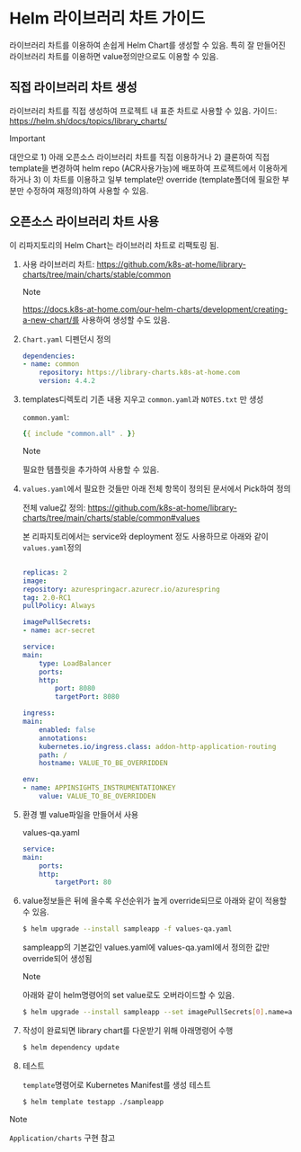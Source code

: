 # Helm 라이브러리 차트 가이드

라이브러리 차트를 이용하여 손쉽게 Helm Chart를 생성할 수 있음. 특히 잘 만들어진 라이브러리 차트를 이용하면 value정의만으로도 이용할 수 있음.

## 직접 라이브러리 차트 생성

라이브러리 차트를 직접 생성하여 프로젝트 내 표준 차트로 사용할 수 있음.
가이드: https://helm.sh/docs/topics/library_charts/ 

> [!IMPORTANT]
> 대안으로 1) 아래 오픈소스 라이브러리 차트를 직접 이용하거나 2) 클론하여 직접 template을 변경하여 helm repo (ACR사용가능)에 배포하여 프로젝트에서 이용하게 하거나 3) 이 차트를 이용하고 일부 template만 override (template폴더에 필요한 부분만 수정하여 재정의)하여 사용할 수 있음.
## 오픈소스 라이브러리 차트 사용

이 리파지토리의 Helm Chart는 라이브러리 차트로 리팩토링 됨.

1. 사용 라이브러리 차트: https://github.com/k8s-at-home/library-charts/tree/main/charts/stable/common

    > [!NOTE]
    > https://docs.k8s-at-home.com/our-helm-charts/development/creating-a-new-chart/를 사용하여 생성할 수도 있음.

2. `Chart.yaml` 디펜던시 정의

    ```yaml
    dependencies:
    - name: common
        repository: https://library-charts.k8s-at-home.com
        version: 4.4.2
    ```

3. templates디렉토리 기존 내용 지우고 `common.yaml`과 `NOTES.txt` 만 생성

    `common.yaml`:

    ```yaml
    {{ include "common.all" . }}
    ```

    >[!NOTE]
    >필요한 템플릿을 추가하여 사용할 수 있음.

4. `values.yaml`에서 필요한 것들만 아래 전체 항목이 정의된 문서에서 Pick하여 정의

    전체 value값 정의: https://github.com/k8s-at-home/library-charts/tree/main/charts/stable/common#values

    본 리파지토리에서는 service와 deployment 정도 사용하므로 아래와 같이 `values.yaml`정의

    ```yaml

    replicas: 2
    image:
    repository: azurespringacr.azurecr.io/azurespring
    tag: 2.0-RC1
    pullPolicy: Always

    imagePullSecrets: 
    - name: acr-secret

    service:
    main:
        type: LoadBalancer
        ports: 
        http:
            port: 8080
            targetPort: 8080

    ingress:
    main:
        enabled: false
        annotations:
        kubernetes.io/ingress.class: addon-http-application-routing
        path: /
        hostname: VALUE_TO_BE_OVERRIDDEN

    env:  
    - name: APPINSIGHTS_INSTRUMENTATIONKEY
        value: VALUE_TO_BE_OVERRIDDEN
    ```

5. 환경 별 value파일을 만들어서 사용 

    values-qa.yaml
    ```yaml
    service:
    main:
        ports: 
        http:
            targetPort: 80
    ```

6. value정보들은 뒤에 올수록 우선순위가 높게 override되므로 아래와 같이 적용할 수 있음.

    ```bash
    $ helm upgrade --install sampleapp -f values-qa.yaml
    ```
    
    sampleapp의 기본값인 values.yaml에 values-qa.yaml에서 정의한 값만 override되어 생성됨

    > [!NOTE]
    > 아래와 같이 helm명령어의 set value로도 오버라이드할 수 있음.

    ```bash
    $ helm upgrade --install sampleapp --set imagePullSecrets[0].name=azurespringacr6471fd99-auth
    ```

7. 작성이 완료되면 library chart를 다운받기 위해 아래명령어 수행

    ```bash
    $ helm dependency update
    ```

8. 테스트

    `template`명령어로 Kubernetes Manifest를 생성 테스트

    ```bash
    $ helm template testapp ./sampleapp
    ```

> [!NOTE]
> `Application/charts` 구현 참고